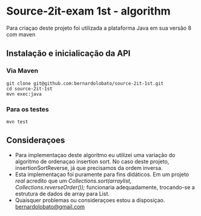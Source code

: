  # Source-2it-exam 1st - algorithm
Para criaçao deste projeto foi utilizada a plataforma Java em sua versão 8 com maven

## Instalação e inicialicação da API
### Via Maven
```
git clone git@github.com:bernardolobato/source-2it-1st.git
cd source-2it-1st
mvn exec:java
```
### Para os testes
```
mvn test
```
## Consideraçoes
- Para implementaçao deste algoritmo eu utilizei uma variação do algoritmo de ordenaçao insertion sort. No caso deste projeto, insertionSortReverse, já que precisamos da ordem inversa.
- Esta implementaçao foi puramente para fins didáticos. Em um projeto *real* acredito que um *Collections.sort(arraylist, Collections.reverseOrder());* funcionaria adequadamente, trocando-se a estrutura de dados de array para List.
- Quaisquer problemas ou consideraçoes estou a disposiçao. bernardolobato@gmail.com
